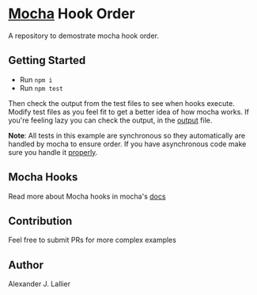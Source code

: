 # [Mocha](https://mochajs.org/) Hook Order

A repository to demostrate mocha hook order.

## Getting Started

* Run `npm i`
* Run `npm test`

Then check the output from the test files to see when hooks execute. Modify test files as you feel fit to get a better idea of how mocha works. If you're feeling lazy you can check the output, in the [output](output.txt) file.

__Note__: All tests in this example are synchronous so they automatically are handled by mocha to ensure order. If you have asynchronous code make sure you handle it [properly](https://mochajs.org/#asynchronous-code).

## Mocha Hooks

Read more about Mocha hooks in mocha's [docs](https://mochajs.org/#hooks)

## Contribution

Feel free to submit PRs for more complex examples

## Author

Alexander J. Lallier
